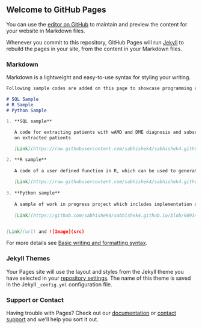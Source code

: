 ## Welcome to GitHub Pages

You can use the [editor on GitHub](https://github.com/sabhishek4/sabhishek4.github.io/edit/main/README.md) to maintain and preview the content for your website in Markdown files.

Whenever you commit to this repository, GitHub Pages will run [Jekyll](https://jekyllrb.com/) to rebuild the pages in your site, from the content in your Markdown files.

### Markdown

Markdown is a lightweight and easy-to-use syntax for styling your writing. 

```markdown
Following sample codes are added on this page to showcase programming capabilities to be eligible for HIDS program at GU

# SQL Sample
# R Sample
# Python Sample

1. **SQL sample** 
 
   A code for extracting patients with wAMD and DME diagnosis and subsequently adding features which are required to perform survival analysis 
   on extracted patients 

   [Link](https://raw.githubusercontent.com/sabhishek4/sabhishek4.github.io/main/SQL%20sample%20code%20-%20data%20manipulation.txt)

2. **R sample** 
   
   A code of a user defined function in R, which can be used to generate quick descriptive reports
   
   [Link](https://raw.githubusercontent.com/sabhishek4/sabhishek4.github.io/main/descriptive_macro%20v3)
   
3. **Python sample** 
   
   A sample of work in progress project which includes implementation of PCA and clustering to identify high risk Heart failure patients
   
   [Link](https://github.com/sabhishek4/sabhishek4.github.io/blob/98934dc30bafe3bd3775542452a0ef6ccd048501/Clustering%20in%20Python.ipynb)


[Link](url) and ![Image](src)
```

For more details see [Basic writing and formatting syntax](https://docs.github.com/en/github/writing-on-github/getting-started-with-writing-and-formatting-on-github/basic-writing-and-formatting-syntax).

### Jekyll Themes

Your Pages site will use the layout and styles from the Jekyll theme you have selected in your [repository settings](https://github.com/sabhishek4/sabhishek4.github.io/settings/pages). The name of this theme is saved in the Jekyll `_config.yml` configuration file.

### Support or Contact

Having trouble with Pages? Check out our [documentation](https://docs.github.com/categories/github-pages-basics/) or [contact support](https://support.github.com/contact) and we’ll help you sort it out.
